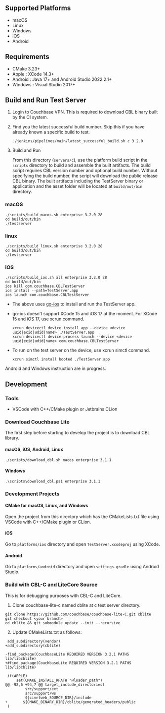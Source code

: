 ## Supported Platforms

* macOS
* Linux
* Windows
* iOS
* Android 

## Requirements

* CMake 3.23+
* Apple : XCode 14.3+
* Android : Java 17+ and Android Studio 2022.2.1+
* Windows : Visual Studio 2017+

## Build and Run Test Server

1. Login to Couchbase VPN. This is required to download CBL binary built by the CI system.

2. Find you the latest successful build number. Skip this if you have already known a specific build to test.

   ```
   ./jenkins/pipelines/main/latest_successful_build.sh c 3.2.0
   ```

3. Build and Run

   From this directory (`servers/c`), use the platform build script in the `scripts` directory to build and assemble the built artifacts.
   The build script requires CBL version number and optional build number. Without specifying the build number, the script will download
   the public release CBL binary. The built artifacts including the TestServer binary or application and the asset folder will be located at
   `build/out/bin` directory.

### macOS

```
./scripts/build_macos.sh enterprise 3.2.0 28
cd build/out/bin
./testserver
```

### linux

```
./scripts/build_linux.sh enterprise 3.2.0 28
cd build/out/bin
./testserver
```

### iOS

```
./scripts/build_ios.sh all enterprise 3.2.0 28
cd build/out/bin
ios kill com.couchbase.CBLTestServer
ios install --path=TestServer.app
ios launch com.couchbase.CBLTestServer
```

* The above uses [go-ios](https://github.com/danielpaulus/go-ios) to install and run the TestServer app. 
* go-ios doesn't support XCode 15 and iOS 17 at the moment. For XCode 15 and iOS 17, use xcrun command.
  
  ```
  xcrun devicectl device install app --device <device uuid|ecid|udid|name> ./TestServer.app
  xcrun devicectl device process launch --device <device uuid|ecid|udid|name> com.couchbase.CBLTestServer
  ```
  
* To run on the test server on the device, use xcrun simctl command.
  ```
  xcrun simctl install booted ./TestServer.app
  ```

Android and Windows instruction are in progress.

## Development

### Tools

* VSCode with C++/CMake plugin or Jetbrains CLion

### Download Couchbase Lite

The first step before starting to develop the project is to download CBL library.

#### macOS, iOS, Android, Linux

```
./scripts/download_cbl.sh macos enterprise 3.1.1
```

#### Windows

```
.\scripts\download_cbl.ps1 enterprise 3.1.1
```

### Development Projects

#### CMake for macOS, Linux, and Windows

Open the project from this directory which has the CMakeLists.txt file using VSCode with C++/CMake plugin or CLion.

#### iOS

Go to `platforms/ios` directory and open `TestServer.xcodeproj` using XCode.

#### Android

Go to `platforms/android` directory and open `settings.gradle` using Android Studio.

### Build with CBL-C and LiteCore Source

This is for debugging purposes with CBL-C and LiteCore.

1. Clone couchbase-lite-c named cblite at c test server directory.

```
git clone https://github.com/couchbase/couchbase-lite-C.git cblite
git checkout <your branch>
cd cblite && git submodule update --init --recursive
```

2. Update CMakeLists.txt as follows:

```
 add_subdirectory(vendor)
+add_subdirectory(cblite)
 
-find_package(CouchbaseLite REQUIRED VERSION 3.2.1 PATHS lib/libcblite)
+#find_package(CouchbaseLite REQUIRED VERSION 3.2.1 PATHS lib/libcblite)
 
 if(APPLE)
     set(CMAKE_INSTALL_RPATH "@loader_path")
@@ -92,6 +94,7 @@ target_include_directories(
         src/support/ext
         src/support/ws
         ${civetweb_SOURCE_DIR}/include
+       ${CMAKE_BINARY_DIR}/cblite/generated_headers/public
 )
```